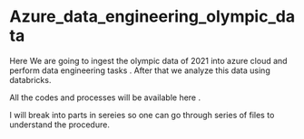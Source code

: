 # Azure_data_engineering_olympic_data

Here We are going to ingest the olympic data of 2021 into azure cloud and perform data engineering tasks .
After that we analyze this data using databricks.

All the codes and processes will be available here . 

I will break into parts in sereies so one can go through series of files to understand the procedure.

